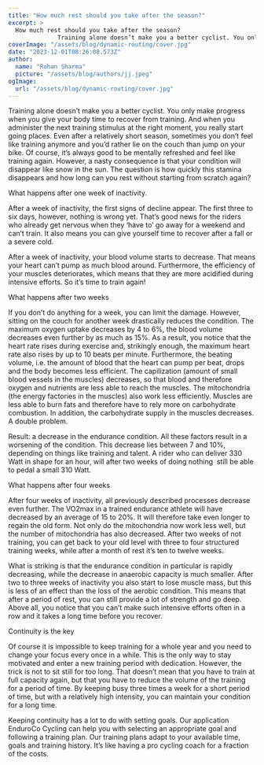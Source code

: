 ```yaml
---
title: "How much rest should you take after the season?"
excerpt: >
  How much rest should you take after the season?
              Training alone doesn’t make you a better cyclist. You only make progress when you give your body time to recover from training. And when you
coverImage: "/assets/blog/dynamic-routing/cover.jpg"
date: "2023-12-01T08:26:08.573Z"
author:
  name: "Rohan Sharma"
  picture: "/assets/blog/authors/jj.jpeg"
ogImage:
  url: "/assets/blog/dynamic-routing/cover.jpg"
---
```


Training alone doesn’t make you a better cyclist. You only make progress when you give your body time to recover from training. And when you administer the next training stimulus at the right moment, you really start going places. Even after a relatively short season, sometimes you don’t feel like training anymore and you’d rather lie on the couch than jump on your bike. Of course, it’s always good to be mentally refreshed and feel like training again. However, a nasty consequence is that your condition will disappear like snow in the sun. The question is how quickly this stamina disappears and how long can you rest without starting from scratch again?



What happens after one week of inactivity.





After a week of inactivity, the first signs of decline appear. The first three to six days, however, nothing is wrong yet. That’s good news for the riders who already get nervous when they ‘have to’ go away for a weekend and can’t train. It also means you can give yourself time to recover after a fall or a severe cold.

After a week of inactivity, your blood volume starts to decrease. That means your heart can’t pump as much blood around. Furthermore, the efficiency of your muscles deteriorates, which means that they are more acidified during intensive efforts. So it’s time to train again!

What happens after two weeks





If you don’t do anything for a week, you can limit the damage. However, sitting on the couch for another week drastically reduces the condition. The maximum oxygen uptake decreases by 4 to 6%, the blood volume decreases even further by as much as 15%. As a result, you notice that the heart rate rises during exercise and, strikingly enough, the maximum heart rate also rises by up to 10 beats per minute. Furthermore, the beating volume, i.e. the amount of blood that the heart can pump per beat, drops  and the body becomes less efficient. The capilization (amount of small blood vessels in the muscles) decreases, so that blood and therefore oxygen and nutrients are less able to reach the muscles. The mitochondria (the energy factories in the muscles) also work less efficiently. Muscles are less able to burn fats and therefore have to rely more on carbohydrate combustion. In addition, the carbohydrate supply in the muscles decreases. A double problem.

Result: a decrease in the endurance condition. All these factors result in a worsening of the condition. This decrease lies between 7 and 10%, depending on things like training and talent. A rider who can deliver 330 Watt in shape for an hour, will after two weeks of doing nothing  still be able to pedal a small 310 Watt.

What happens after four weeks

After four weeks of inactivity, all previously described processes decrease even further. The VO2max in a trained endurance athlete will have decreased by an average of 15 to 20%. It will therefore take even longer to regain the old form. Not only do the mitochondria now work less well, but the number of mitochondria has also decreased. After two weeks of not training, you can get back to your old level with three to four structured training weeks, while after a month of rest it’s ten to twelve weeks.



What is striking is that the endurance condition in particular is rapidly decreasing, while the decrease in anaerobic capacity is much smaller. After two to three weeks of inactivity you also start to lose muscle mass, but this is less of an effect than the loss of the aerobic condition. This means that after a period of rest, you can still provide a lot of strength and go deep. Above all, you notice that you can’t make such intensive efforts often in a row and it takes a long time before you recover.



Continuity is the key

Of course it is impossible to keep training for a whole year and you need to change your focus every once in a while. This is the only way to stay motivated and enter a new training period with dedication. However, the trick is not to sit still for too long. That doesn’t mean that you have to train at full capacity again, but that you have to reduce the volume of the training for a period of time. By keeping busy three times a week for a short period of time, but with a relatively high intensity, you can maintain your condition for a long time.

Keeping continuity has a lot to do with setting goals. Our application EnduroCo Cycling can help you with selecting an appropriate goal and following a training plan. Our training plans adapt to your available time, goals and training history. It’s like having a pro cycling coach for a fraction of the costs.